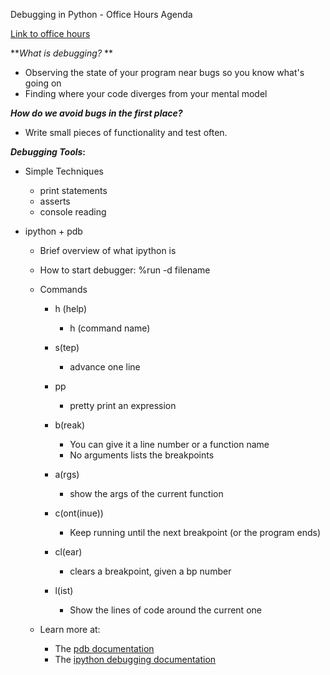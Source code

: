 Debugging in Python - Office Hours Agenda

[Link to office hours](https://plus.google.com/u/0/events/ch268rqdktqap2nmscimptpruv8?authkey=COe44vLPzoehaA)

**_What is debugging?_ **

- Observing the state of your program near bugs so you know what's going on
- Finding where your code diverges from your mental model

**_How do we avoid bugs in the first place?_**

- Write small pieces of functionality and test often.

**_Debugging Tools_:**

- Simple Techniques
    - print statements
    - asserts
    - console reading

- ipython + pdb
    - Brief overview of what ipython is
    - How to start debugger: %run -d filename
    - Commands
        - h (help)
            - h (command name)

        - s(tep)
            - advance one line

        - pp
            - pretty print an expression

        - b(reak)
            - You can give it a line number or a function name
            - No arguments lists the breakpoints

        - a(rgs)
            - show the args of the current function

        - c(ont(inue))
            - Keep running until the next breakpoint (or the program ends)

        - cl(ear)
            - clears a breakpoint, given a bp number

        - l(ist)
            - Show the lines of code around the current one

    - Learn more at:
        - The [pdb documentation](https://docs.python.org/2/library/pdb.html)
        - The [ipython debugging documentation](http://ipython.org/ipython-doc/1/interactive/tutorial.html#debugging)
